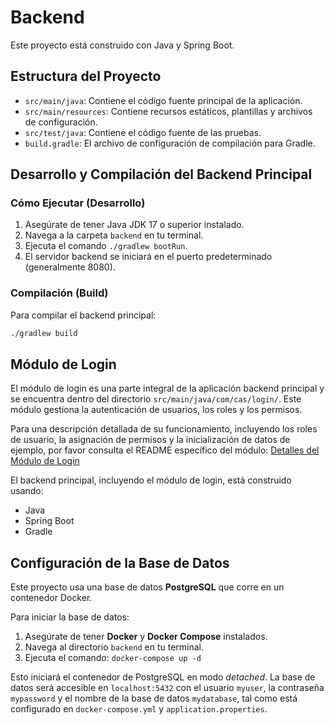 # Backend

Este proyecto está construido con Java y Spring Boot.

## Estructura del Proyecto

- `src/main/java`: Contiene el código fuente principal de la aplicación.
- `src/main/resources`: Contiene recursos estáticos, plantillas y archivos de configuración.
- `src/test/java`: Contiene el código fuente de las pruebas.
- `build.gradle`: El archivo de configuración de compilación para Gradle.

## Desarrollo y Compilación del Backend Principal

### Cómo Ejecutar (Desarrollo)

1. Asegúrate de tener Java JDK 17 o superior instalado.
2. Navega a la carpeta `backend` en tu terminal.
3. Ejecuta el comando `./gradlew bootRun`.
4. El servidor backend se iniciará en el puerto predeterminado (generalmente 8080).

### Compilación (Build)

Para compilar el backend principal:
```bash
./gradlew build
```

## Módulo de Login

El módulo de login es una parte integral de la aplicación backend principal y se encuentra dentro del directorio `src/main/java/com/cas/login/`. Este módulo gestiona la autenticación de usuarios, los roles y los permisos.

Para una descripción detallada de su funcionamiento, incluyendo los roles de usuario, la asignación de permisos y la inicialización de datos de ejemplo, por favor consulta el README específico del módulo:
[Detalles del Módulo de Login](./src/main/java/com/cas/login/README.md)

El backend principal, incluyendo el módulo de login, está construido usando:
- Java
- Spring Boot
- Gradle

## Configuración de la Base de Datos

Este proyecto usa una base de datos **PostgreSQL** que corre en un contenedor Docker.

Para iniciar la base de datos:
1.  Asegúrate de tener **Docker** y **Docker Compose** instalados.
2.  Navega al directorio `backend` en tu terminal.
3.  Ejecuta el comando: `docker-compose up -d`

Esto iniciará el contenedor de PostgreSQL en modo *detached*. La base de datos será accesible en `localhost:5432` con el usuario `myuser`, la contraseña `mypassword` y el nombre de la base de datos `mydatabase`, tal como está configurado en `docker-compose.yml` y `application.properties`.
